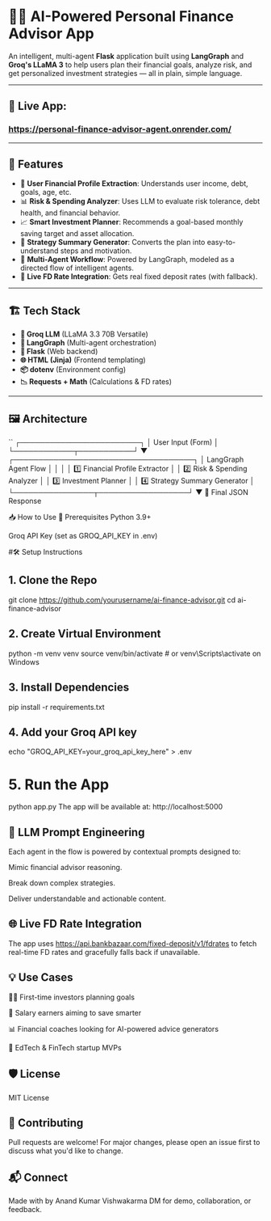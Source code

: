 # 🧠💸 AI-Powered Personal Finance Advisor App

An intelligent, multi-agent **Flask** application built using **LangGraph** and **Groq's LLaMA 3** to help users plan their financial goals, analyze risk, and get personalized investment strategies — all in plain, simple language.

---

## 🚀 Live App:
### https://personal-finance-advisor-agent.onrender.com/

---

## 🚀 Features

- 🧾 **User Financial Profile Extraction**: Understands user income, debt, goals, age, etc.
- 📊 **Risk & Spending Analyzer**: Uses LLM to evaluate risk tolerance, debt health, and financial behavior.
- 📈 **Smart Investment Planner**: Recommends a goal-based monthly saving target and asset allocation.
- 🧠 **Strategy Summary Generator**: Converts the plan into easy-to-understand steps and motivation.
- 🔄 **Multi-Agent Workflow**: Powered by LangGraph, modeled as a directed flow of intelligent agents.
- 🏦 **Live FD Rate Integration**: Gets real fixed deposit rates (with fallback).

---

## 🏗️ Tech Stack

- **🧠 Groq LLM** (LLaMA 3.3 70B Versatile)
- **🔗 LangGraph** (Multi-agent orchestration)
- **🧪 Flask** (Web backend)
- **🌐 HTML (Jinja)** (Frontend templating)
- **📦 dotenv** (Environment config)
- **📉 Requests + Math** (Calculations & FD rates)

---

## 🖼️ Architecture

``
          ┌────────────────────────┐
          │    User Input (Form)   │
          └────────────┬───────────┘
                       ▼
     ┌────────────────────────────────────┐
     │        LangGraph Agent Flow        │
     │                                    │
     │ 1️⃣ Financial Profile Extractor    │
     │ 2️⃣ Risk & Spending Analyzer       │
     │ 3️⃣ Investment Planner             │
     │ 4️⃣ Strategy Summary Generator     │
     └────────────────┬──────────────────┘
                      ▼
           🔁 Final JSON Response

📥 How to Use
🔧 Prerequisites
Python 3.9+

Groq API Key (set as GROQ_API_KEY in .env)

#🛠️ Setup Instructions

## 1. Clone the Repo
git clone https://github.com/yourusername/ai-finance-advisor.git
cd ai-finance-advisor

## 2. Create Virtual Environment
python -m venv venv
source venv/bin/activate  # or venv\Scripts\activate on Windows

## 3. Install Dependencies
pip install -r requirements.txt

## 4. Add your Groq API key
echo "GROQ_API_KEY=your_groq_api_key_here" > .env

# 5. Run the App
python app.py
The app will be available at: http://localhost:5000

## 🧠 LLM Prompt Engineering
Each agent in the flow is powered by contextual prompts designed to:

Mimic financial advisor reasoning.

Break down complex strategies.

Deliver understandable and actionable content.

## 🌐 Live FD Rate Integration
The app uses https://api.bankbazaar.com/fixed-deposit/v1/fdrates to fetch real-time FD rates and gracefully falls back if unavailable.

## 💡 Use Cases
🧑‍💼 First-time investors planning goals

🧮 Salary earners aiming to save smarter

📊 Financial coaches looking for AI-powered advice generators

🏦 EdTech & FinTech startup MVPs

## 🛡️ License
MIT License

## 🤝 Contributing
Pull requests are welcome! For major changes, please open an issue first to discuss what you'd like to change.

## 📬 Connect
Made with by Anand Kumar Vishwakarma
DM for demo, collaboration, or feedback.
